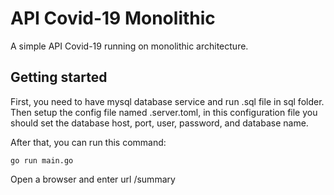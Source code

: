 API Covid-19 Monolithic
=========

A simple API Covid-19 running on monolithic architecture.

Getting started
---------------

First, you need to have mysql database service and run .sql file in sql folder. Then setup the config file named .server.toml, in this configuration file you should set the database host, port, user, password, and database name.

After that, you can run this command:
```
go run main.go
```

Open a browser and enter url /summary
